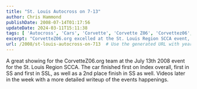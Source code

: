 ```yaml
---
title: "St. Louis Autocross on 7-13"
author: Chris Hammond
publishDate: 2008-07-14T01:17:56
updateDate: 2024-03-11T15:11:38
tags: [ 'Autocross', 'Cars', 'Corvette', 'Corvette Z06', 'Corvettez06', 'CorvetteZ06org', 'Video', 'Videos' ]
excerpt: "CorvetteZ06.org excelled at the St. Louis Region SCCA event, securing multiple top finishes. Stay tuned for videos and a detailed event recap!"
url: /2008/st-louis-autocross-on-713  # Use the generated URL with year
---
```

<p>A great showing for the CorvetteZ06.org team at the July 13th 2008 event for the St. Louis Region SCCA. The car finished first on Index overall, first in SS and first in SSL, as well as a 2nd place finish in SS as well. Videos later in the week with a more detailed writeup of the events happenings.</p>


